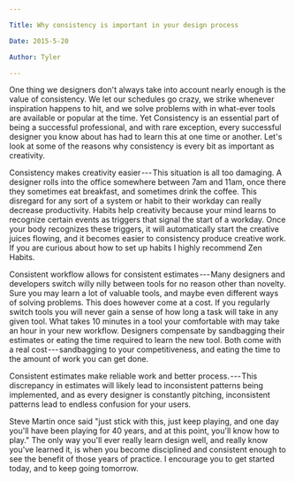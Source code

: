 ```yaml
---

Title: Why consistency is important in your design process

Date: 2015-5-20

Author: Tyler

---
```


One thing we designers don't always take into account nearly enough is
the value of consistency. We let our schedules go crazy, we strike
whenever inspiration happens to hit, and we solve problems with in
what-ever tools are available or popular at the time. Yet Consistency is
an essential part of being a successful professional, and with rare
exception, every successful designer you know about has had to learn
this at one time or another. Let's look at some of the reasons why
consistency is every bit as important as creativity.

Consistency makes creativity easier --- This situation is all too
damaging. A designer rolls into the office somewhere between 7am and
11am, once there they sometimes eat breakfast, and sometimes drink the
coffee. This disregard for any sort of a system or habit to their
workday can really decrease productivity. Habits help creativity because
your mind learns to recognize certain events as triggers that signal the
start of a workday. Once your body recognizes these triggers, it will
automatically start the creative juices flowing, and it becomes easier
to consistency produce creative work. If you are curious about how to
set up habits I highly recommend Zen Habits.

Consistent workflow allows for consistent estimates --- Many designers
and developers switch willy nilly between tools for no reason other than
novelty. Sure you may learn a lot of valuable tools, and maybe even
different ways of solving problems. This does however come at a cost. If
you regularly switch tools you will never gain a sense of how long a
task will take in any given tool. What takes 10 minutes in a tool your
comfortable with may take an hour in your new workflow. Designers
compensate by sandbagging their estimates or eating the time required to
learn the new tool. Both come with a real cost --- sandbagging to your
competitiveness, and eating the time to the amount of work you can get
done.

Consistent estimates make reliable work and better process. --- This
discrepancy in estimates will likely lead to inconsistent patterns being
implemented, and as every designer is constantly pitching, inconsistent
patterns lead to endless confusion for your users.

Steve Martin once said "just stick with this, just keep playing, and one
day you'll have been playing for 40 years, and at this point, you'll
know how to play." The only way you'll ever really learn design well,
and really know you've learned it, is when you become disciplined and
consistent enough to see the benefit of those years of practice. I
encourage you to get started today, and to keep going tomorrow.
